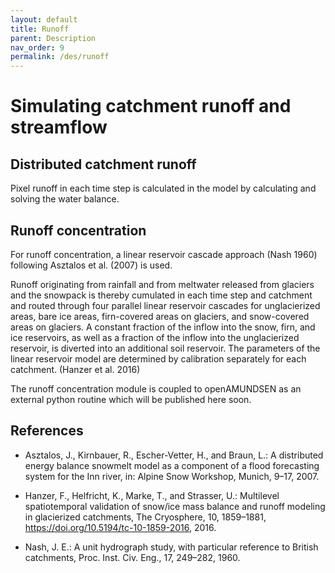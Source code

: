 ```yaml
---
layout: default
title: Runoff
parent: Description
nav_order: 9
permalink: /des/runoff
---
```


# Simulating catchment runoff and streamflow

## Distributed catchment runoff

Pixel runoff in each time step is calculated in the model by calculating and solving the water balance.

## Runoff concentration

For runoff concentration, a linear reservoir cascade approach (Nash 1960) following Asztalos et al. (2007) is used.

Runoff originating from rainfall and from meltwater released from glaciers and the snowpack is thereby cumulated in each time step and catchment and routed through four parallel linear reservoir cascades for unglacierized areas, bare ice areas, firn-covered areas on glaciers, and snow-covered areas on glaciers. A constant fraction of the inflow into the snow, firn, and ice reservoirs, as well as a fraction of the inflow into the unglacierized reservoir, is diverted into an additional soil reservoir. The parameters of the linear reservoir model are determined by calibration separately for each catchment. (Hanzer et al. 2016)

The runoff concentration module is coupled to openAMUNDSEN as an external python routine which will be published here soon.

## References

- Asztalos, J., Kirnbauer, R., Escher-Vetter, H., and Braun, L.: A distributed energy balance snowmelt model as a component of a flood forecasting system for the Inn river, in: Alpine Snow Workshop, Munich, 9–17, 2007.

- Hanzer, F., Helfricht, K., Marke, T., and Strasser, U.: Multilevel spatiotemporal validation of snow/ice mass balance and runoff modeling in glacierized catchments, The Cryosphere, 10, 1859–1881, https://doi.org/10.5194/tc-10-1859-2016, 2016.

- Nash, J. E.: A unit hydrograph study, with particular reference to British catchments, Proc. Inst. Civ. Eng., 17, 249–282, 1960.
